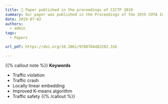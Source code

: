 ```yaml
---
title: 📄 Paper published in the proceedings of CICTP 2019
summary: Our paper was published in the Proceedings of the 19th COTA International Conference of Transportation Professionals.
date: 2019-07-02
authors:
  - admin
tags:
  - Papers

url_pdf: https://doi.org/10.1061/9780784482292.316

---
```


{{% callout note %}}
**Keywords**
- Traffic violation
- Traffic crash
- Locally linear embedding
- Improved K-means algorithm
- Traffic safety
{{% /callout %}}
